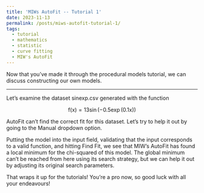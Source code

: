 ```yaml
---
title: 'MIWs AutoFit -- Tutorial 1'
date: 2023-11-13
permalink: /posts/miws-autofit-tutorial-1/
tags:
  - tutorial
  - mathematics
  - statistic
  - curve fitting
  - MIW's AutoFit
---
```


Now that you’ve made it through the procedural models tutorial, we can discuss constructing our own models.

---

Let’s examine the dataset sinexp.csv generated with the function

$$\mathrm{f(x) = 13\sin(-0.5\exp(0.1x))}$$

AutoFit can’t find the correct fit for this dataset. Let’s try to help it out by going to the Manual dropdown option.

Putting the model into the input field, validating that the input corresponds to a valid function, and hitting Find Fit, we see that MIW’s AutoFit has found a local minimum for the chi-squared of this model. The global minimum can’t be reached from here using its search strategy, but we can help it out by adjusting its original search parameters.

That wraps it up for the tutorials! You’re a pro now, so good luck with all your endeavours!